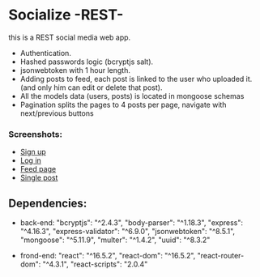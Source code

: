 # Socialize -REST-
this is a REST social media web app.

* Authentication.
* Hashed passwords logic (bcryptjs salt).
* jsonwebtoken with 1 hour length.
* Adding posts to feed, each post is linked to the user who uploaded it. (and only him can edit or delete that post).
* All the models data (users, posts) is located in mongoose schemas
* Pagination splits the pages to 4 posts per page, navigate with next/previous buttons

### Screenshots:
* [Sign up](https://i.ibb.co/R38BpqW/signup.jpg)
* [Log in](https://i.ibb.co/gdQXkc4/login.jpg)
* [Feed page](https://i.ibb.co/0K5M4X2/feed.jpg)
* [Single post](https://i.ibb.co/K0DNP7j/singlepost.jpg)


## Dependencies:
* back-end:
    "bcryptjs": "^2.4.3",
    "body-parser": "^1.18.3",
    "express": "^4.16.3",
    "express-validator": "^6.9.0",
    "jsonwebtoken": "^8.5.1",
    "mongoose": "^5.11.9",
    "multer": "^1.4.2",
    "uuid": "^8.3.2"

* frond-end:
    "react": "^16.5.2",
    "react-dom": "^16.5.2",
    "react-router-dom": "^4.3.1",
    "react-scripts": "2.0.4"
